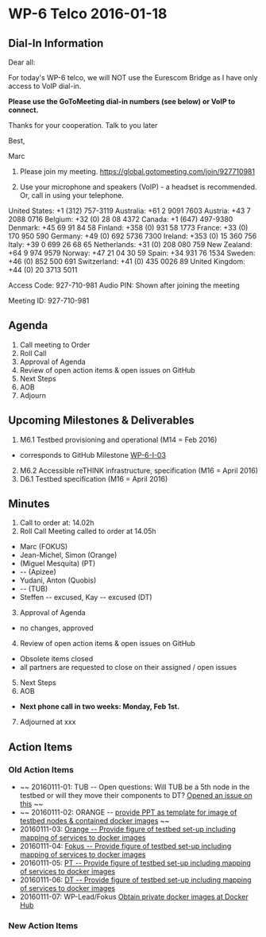 # WP-6 Telco 2016-01-18

## Dial-In Information

Dear all:

For today's WP-6 telco, we will NOT use the Eurescom Bridge as I have only access to VoIP
dial-in.

**Please use the GoToMeeting dial-in numbers (see below) or VoIP to connect.**

Thanks for your cooperation.  Talk to you later

Best,

Marc


1.  Please join my meeting.
https://global.gotomeeting.com/join/927710981

2.  Use your microphone and speakers (VoIP) - a headset is recommended. Or, call in using your telephone.

United States: +1 (312) 757-3119
Australia: +61 2 9091 7603
Austria: +43 7 2088 0716
Belgium: +32 (0) 28 08 4372
Canada: +1 (647) 497-9380
Denmark: +45 69 91 84 58
Finland: +358 (0) 931 58 1773
France: +33 (0) 170 950 590
Germany: +49 (0) 692 5736 7300
Ireland: +353 (0) 15 360 756
Italy: +39 0 699 26 68 65
Netherlands: +31 (0) 208 080 759
New Zealand: +64 9 974 9579
Norway: +47 21 04 30 59
Spain: +34 931 76 1534
Sweden: +46 (0) 852 500 691
Switzerland: +41 (0) 435 0026 89
United Kingdom: +44 (0) 20 3713 5011

Access Code: 927-710-981
Audio PIN: Shown after joining the meeting

Meeting ID: 927-710-981


## Agenda

1. Call meeting to Order
2. Roll Call
3. Approval of Agenda
4. Review of open action items & open issues on GitHub
5. Next Steps
6. AOB
7. Adjourn

## Upcoming Milestones & Deliverables

1. M6.1 Testbed provisioning and operational (M14 = Feb 2016)
  * corresponds to GitHub Milestone [WP-6-I-03](https://github.com/reTHINK-project/testbeds/milestones/WP-6-I-03:%20%20Initial%20set-up%20of%20testbed%20nodes)
2. M6.2 Accessible reTHINK infrastructure, specification (M16 = April 2016)
3. D6.1 Testbed specification (M16 = April 2016)

## Minutes

1. Call to order at: 14.02h
2. Roll Call
Meeting called to order at 14.05h
  * Marc (FOKUS)
  * Jean-Michel, Simon (Orange)
  * (Miguel Mesquita) (PT)
  * -- (Apizee)
  * Yudani, Anton (Quobis)
  * -- (TUB)
  * Steffen -- excused, Kay -- excused  (DT)
3. Approval of Agenda
 * no changes, approved
4. Review of open action items & open issues on GitHub
 * Obsolete items closed
 * all partners are requested to close on their assigned / open issues
5. Next Steps
6. AOB
 * **Next phone call in two weeks: Monday, Feb 1st.**
7. Adjourned at xxx

## Action Items

### Old Action Items
* ~~  20160111-01: TUB -- Open questions: Will TUB be a 5th node in the testbed or will they move their components to DT?  [Opened an issue on this](https://github.com/reTHINK-project/testbeds/issues/23) ~~
* ~~ 20160111-02: ORANGE -- [provide PPT as template for image of testbed nodes & contained docker images](https://github.com/reTHINK-project/testbeds/issues/24) ~~
* 20160111-03: [Orange -- Provide figure of testbed set-up including mapping of services to docker images](https://github.com/reTHINK-project/testbeds/issues/28)
* 20160111-04: [Fokus -- Provide figure of testbed set-up including mapping of services to docker images](https://github.com/reTHINK-project/testbeds/issues/25)
* 20160111-05: [PT -- Provide figure of testbed set-up including mapping of services to docker images](https://github.com/reTHINK-project/testbeds/issues/26)
* 20160111-06: [DT -- Provide figure of testbed set-up including mapping of services to docker images](https://github.com/reTHINK-project/testbeds/issues/27)
* 20160111-07: WP-Lead/Fokus [Obtain private docker images at Docker Hub](https://github.com/reTHINK-project/testbeds/issues/29)

### New Action Items
